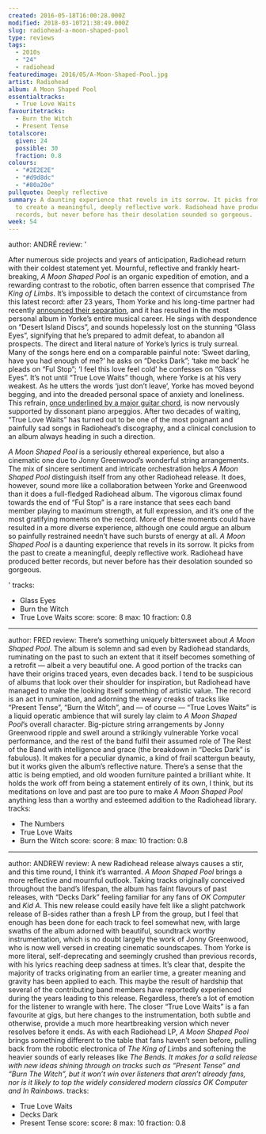 ```yaml
---
created: 2016-05-18T16:00:28.000Z
modified: 2018-03-10T21:38:49.000Z
slug: radiohead-a-moon-shaped-pool
type: reviews
tags:
  - 2010s
  - "24"
  - radiohead
featuredimage: 2016/05/A-Moon-Shaped-Pool.jpg
artist: Radiohead
album: A Moon Shaped Pool
essentialtracks:
  - True Love Waits
favouritetracks:
  - Burn the Witch
  - Present Tense
totalscore:
  given: 24
  possible: 30
  fraction: 0.8
colours:
  - "#2E2E2E"
  - "#d9d8dc"
  - "#80a20e"
pullquote: Deeply reflective
summary: A daunting experience that revels in its sorrow. It picks from the past
  to create a meaningful, deeply reflective work. Radiohead have produced better
  records, but never before has their desolation sounded so gorgeous.
week: 54
---
```

author: ANDRÉ
review: '<div class="_d97"><p>After numerous side projects and years of
  anticipation, Radiohead return with their coldest statement yet. Mournful,
  reflective and frankly heart-breaking, <em>A Moon Shaped Pool</em> is an
  organic expedition of emotion,&nbsp;and a rewarding contrast to the robotic,
  often barren essence that comprised <em>The King of Limbs</em>. It’s
  impossible to detach the context of circumstance from this latest record:
  after 23 years, Thom Yorke and his long-time partner had recently <a
  href="http://www.nme.com/news/thom-yorke/87598" target="_blank"
  rel="noopener">announced their separation</a>, and it has resulted in the most
  personal album in Yorke’s entire musical career. He sings with despondence on
  “Desert Island Discs”, and sounds hopelessly lost on the stunning “Glass
  Eyes”, signifying that he’s prepared to admit defeat, to abandon all
  prospects. The direct and literal nature of Yorke’s lyrics is truly surreal.
  Many of the songs here end on a comparable painful note: ‘Sweet darling, have
  you had enough of me?’ he asks on “Decks Dark”; ‘take me back’ he pleads on
  “Ful Stop”; ‘I feel this love feel cold’ he confesses on “Glass Eyes”. It’s
  not until “True Love Waits” though, where Yorke is at his very weakest. As he
  utters the words ‘just don’t leave’, Yorke has moved beyond begging, and into
  the dreaded personal space of anxiety and loneliness. This refrain,&nbsp;<a
  href="https://www.youtube.com/watch?v=LsJTaMSx3_8" target="_blank"
  rel="noopener">once underlined by a major guitar chord</a>, is now nervously
  supported by dissonant piano arpeggios. After two decades of waiting, “True
  Love Waits” has turned out to be one of the most poignant and painfully sad
  songs in Radiohead’s discography, and a clinical conclusion to an album always
  heading in such a direction.</p><p><em>A Moon Shaped Pool</em> is a seriously
  ethereal experience, but also a cinematic one due to Jonny Greenwood’s
  wonderful string arrangements. The mix of sincere sentiment and intricate
  orchestration helps <em>A Moon Shaped Pool</em> distinguish itself from any
  other Radiohead release. It does, however, sound more like a collaboration
  between Yorke and Greenwood than it does a full-fledged Radiohead album. The
  vigorous climax found towards the end of “Ful Stop” is a rare instance that
  sees each band member playing to maximum strength, at full expression, and
  it’s one of the most gratifying moments on the record. More of these moments
  could have resulted in a more diverse experience, although one could argue an
  album so painfully restrained needn’t have such bursts of energy at all. <em>A
  Moon Shaped Pool</em> is a daunting experience that revels in its sorrow. It
  picks from the past to create a meaningful, deeply reflective work. Radiohead
  have produced better records, but never before has their desolation sounded so
  gorgeous.</p></div>'
tracks:
  - Glass Eyes
  - ­Burn the Witch
  - ­True Love Waits
score:
  score: 8
  max: 10
  fraction: 0.8
---
author: FRED
review: There’s something uniquely bittersweet about *A Moon Shaped Pool*. The
  album is solemn and sad even by Radiohead standards, ruminating on the past to
  such an extent that it itself becomes something of a retrofit — albeit a very
  beautiful one. A good portion of the tracks can have their origins traced
  years, even decades back. I tend to be suspicious of albums that look over
  their shoulder for inspiration, but Radiohead have managed to make the looking
  itself something of artistic value. The record is an act in rumination, and
  adorning the weary creaks of tracks like “Present Tense”, “Burn the Witch”,
  and — of course — “True Loves Waits” is a liquid operatic ambience that will
  surely lay claim to *A Moon Shaped Pool*’s overall character. Big-picture
  string arrangements by Jonny Greenwood ripple and swell around a strikingly
  vulnerable Yorke vocal performance, and the rest of the band fulfil their
  assumed role of The Rest of the Band with intelligence and grace (the
  breakdown in “Decks Dark” is fabulous). It makes for a peculiar dynamic, a
  kind of frail scattergun beauty, but it works given the album’s reflective
  nature. There’s a sense that the attic is being emptied, and old wooden
  furniture painted a brilliant white. It holds the work off from being a
  statement entirely of its own, I think, but its meditations on love and past
  are too pure to make *A Moon Shaped Pool* anything less than a worthy and
  esteemed addition to the Radiohead library.
tracks:
  - The Numbers
  - ­True Love Waits
  - ­Burn the Witch
score:
  score: 8
  max: 10
  fraction: 0.8
---
author: ANDREW
review: A new Radiohead release always causes a stir, and this time round, I
  think it’s warranted. *A Moon Shaped Pool* brings a more reflective and
  mournful outlook. Taking tracks originally conceived throughout the band’s
  lifespan, the album has faint flavours of past releases, with “Decks Dark”
  feeling familiar for any fans of *OK Computer* and *Kid A*. This new release
  could easily have felt like a slight patchwork release of B-sides rather than
  a fresh LP from the group, but I feel that enough has been done for each track
  to feel somewhat new, with large swaths of the album adorned with beautiful,
  soundtrack worthy instrumentation, which is no doubt largely the work of Jonny
  Greenwood, who is now well versed in creating cinematic soundscapes. Thom
  Yorke is more literal, self-deprecating and seemingly crushed than previous
  records, with his lyrics reaching deep sadness at times. It’s clear that,
  despite the majority of tracks originating from an earlier time, a greater
  meaning and gravity has been applied to each. This maybe the result of
  hardship that several of the contributing band members have reportedly
  experienced during the years leading to this release. Regardless, there’s a
  lot of emotion for the listener to wrangle with here. The closer “True Love
  Waits” is a fan favourite at gigs, but here changes to the instrumentation,
  both subtle and otherwise, provide a much more heartbreaking version which
  never resolves before it ends. As with each Radiohead LP, *A Moon Shaped Pool*
  brings something different to the table that fans haven’t seen before, pulling
  back from the robotic electronica of *The King of Limbs* and softening the
  heavier sounds of early releases like *The Bends. *It makes for a solid
  release with new ideas shining through on tracks such as “Present Tense” and
  “Burn The Witch”, but it won’t win over listeners that aren’t already fans,
  nor is it likely to top the widely considered modern classics *OK Computer*
  and* In Rainbows*.
tracks:
  - True Love Waits
  - ­Decks Dark
  - ­Present Tense
score:
  score: 8
  max: 10
  fraction: 0.8
